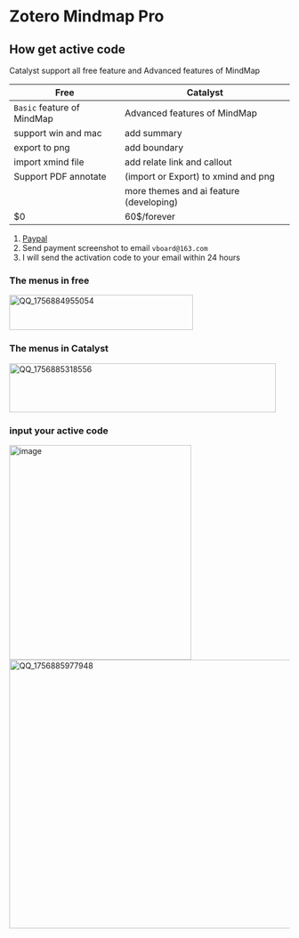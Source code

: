 # Zotero Mindmap Pro

## How get active code

Catalyst support all free feature and Advanced features of MindMap

| Free                                     | Catalyst                                           |
| ---------------------------------------- | -------------------------------------------------- |
|  `Basic` feature of MindMap              |           Advanced features of MindMap            |
|     support win and mac                  |           add summary                             |      
|     export to png                        |           add boundary                            |
|     import xmind file                    |     add relate link and callout                   | 
|     Support  PDF annotate                |      (import or Export) to xmind and png          |
|                                          |      more themes and ai feature (developing)      |
|  $0                                      |      60$/forever                                  |


1. [Paypal](https://www.paypal.com/ncp/payment/FTJC3B3N329SL)
2. Send payment screenshot to email `vboard@163.com`
3. I will send the activation code to your email within 24 hours



### The menus in free 

<img width="330" height="63" alt="QQ_1756884955054" src="https://github.com/user-attachments/assets/a293c9f2-901f-4bd3-a975-26b311487f9c" />

### The menus in Catalyst

<img width="479" height="88" alt="QQ_1756885318556" src="https://github.com/user-attachments/assets/9d8e9de0-6eb5-41ee-ad7a-fff2089534af" />

### input your active code

<img width="327" height="386" alt="image" src="https://github.com/user-attachments/assets/cd012f3c-c119-46dd-960d-83f0e22e4abf" />



<img width="829" height="483" alt="QQ_1756885977948" src="https://github.com/user-attachments/assets/8ec465b8-afa1-41a5-882d-1c95658f9891" />








